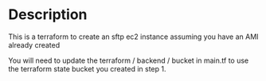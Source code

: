 # Description

This is a terraform to create an sftp ec2 instance assuming you have an AMI already created

You will need to update the terraform / backend / bucket in main.tf to use the terraform state bucket you created in step 1.